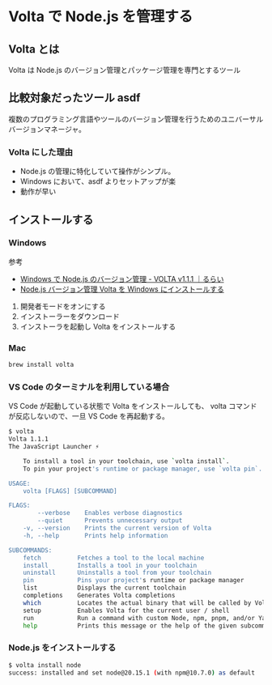 # Volta で Node.js を管理する

## Volta とは

Volta は Node.js のバージョン管理とパッケージ管理を専門とするツール

## 比較対象だったツール asdf

複数のプログラミング言語やツールのバージョン管理を行うためのユニバーサルバージョンマネージャ。

### Volta にした理由

- Node.js の管理に特化していて操作がシンプル。
- Windows において、asdf よりセットアップが楽
- 動作が早い

## インストールする

### Windows

参考

- [Windows で Node.js のバージョン管理 - VOLTA v1.1.1 ｜るらい](https://note.com/rurai/n/n47a3fb9c4508)
- [Node.js バージョン管理 Volta を Windows にインストールする](https://zenn.dev/longbridge/articles/30c70144c97d32)

1. 開発者モードをオンにする
2. インストーラーをダウンロード
3. インストーラを起動し Volta をインストールする

### Mac

```bash
brew install volta
```

### VS Code のターミナルを利用している場合

VS Code が起動している状態で Volta をインストールしても、 volta コマンドが反応しないので、一旦 VS Code を再起動する。

```bash
$ volta
Volta 1.1.1
The JavaScript Launcher ⚡

    To install a tool in your toolchain, use `volta install`.
    To pin your project's runtime or package manager, use `volta pin`.

USAGE:
    volta [FLAGS] [SUBCOMMAND]

FLAGS:
        --verbose    Enables verbose diagnostics
        --quiet      Prevents unnecessary output
    -v, --version    Prints the current version of Volta
    -h, --help       Prints help information

SUBCOMMANDS:
    fetch          Fetches a tool to the local machine
    install        Installs a tool in your toolchain
    uninstall      Uninstalls a tool from your toolchain
    pin            Pins your project's runtime or package manager
    list           Displays the current toolchain
    completions    Generates Volta completions
    which          Locates the actual binary that will be called by Volta
    setup          Enables Volta for the current user / shell
    run            Run a command with custom Node, npm, pnpm, and/or Yarn versions
    help           Prints this message or the help of the given subcommand(s)
```

### Node.js をインストールする

```bash
$ volta install node
success: installed and set node@20.15.1 (with npm@10.7.0) as default
```
